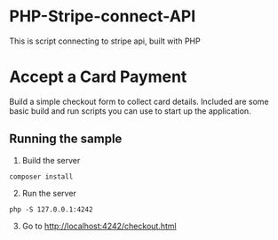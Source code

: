 # PHP-Stripe-connect-API
This is script connecting to stripe api, built with PHP

# Accept a Card Payment

Build a simple checkout form to collect card details. Included are some basic build and run scripts you can use to start up the application.

## Running the sample

1. Build the server

```
composer install
```

2. Run the server

```
php -S 127.0.0.1:4242
```

3. Go to [http://localhost:4242/checkout.html](http://localhost:4242/checkout.html)
